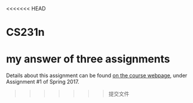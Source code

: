 <<<<<<< HEAD
# CS231n
my answer of  three assignments
=======
Details about this assignment can be found [on the course webpage](http://cs231n.github.io/), under Assignment #1 of Spring 2017.
>>>>>>> 提交文件

